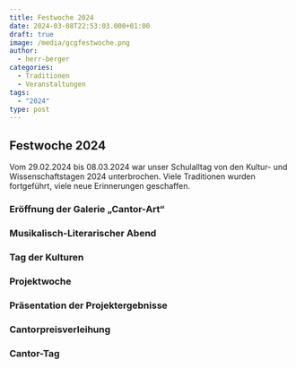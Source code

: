 ```yaml
---
title: Festwoche 2024
date: 2024-03-08T22:53:03.000+01:00
draft: true
image: /media/gcgfestwoche.png
author:
  - herr-berger
categories:
  - Traditionen
  - Veranstaltungen
tags:
  - "2024"
type: post
---
```

## Festwoche 2024

Vom 29.02.2024 bis 08.03.2024 war unser Schulalltag von den Kultur- und Wissenschaftstagen 2024 unterbrochen. Viele Traditionen wurden fortgeführt, viele neue Erinnerungen geschaffen.

### Eröffnung der Galerie „Cantor-Art“





### Musikalisch-Literarischer Abend 





### Tag der Kulturen





### Projektwoche





### Präsentation der Projektergebnisse





### Cantorpreisverleihung





### Cantor-Tag




